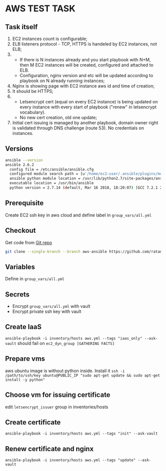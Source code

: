 # AWS TEST TASK
## Task itself
1. EC2 instances count is configurable;
2. ELB listeners protocol - TCP, HTTPS is handeled by EC2 instances, not ELB;
3. * If there is N instances already and you start playbook with N+M, then M EC2 instances will be created, configured and attached to ELB.
   * Configuration, nginx version and etc will be updated according to playbook on N already running instances;
4. Nginx is showing page with EC2 instance aws id and time of creation;
5. It should be HTTPS;
6. * Letsencrypt cert (equal on every EC2 instance) is being updated on every instance with every start of playbook ("renew" in letsencrypt vocabulary).
   * No new cert creation, old one update;
7. Initial cert issuing is managed by another playbook, domain owner right is validated through DNS challenge (route 53). No credentials on instances.
## Versions
```bash
ansible --version
ansible 2.6.2
  config file = /etc/ansible/ansible.cfg
  configured module search path = [u'/home/ec2-user/.ansible/plugins/modules', u'/usr/share/ansible/plugins/modules']
  ansible python module location = /usr/lib/python2.7/site-packages/ansible
  executable location = /usr/bin/ansible
  python version = 2.7.14 (default, Mar 16 2018, 18:20:07) [GCC 7.2.1 20170915 (Red Hat 7.2.1-2)]
```
## Prerequisite
Create EC2 ssh key in aws cloud and define label in `group_vars/all.yml`
## Checkout
Get code from [Git repo](https://github.com/ratanovvv/ansible.git)
```bash
git clone --single-branch --branch aws-ansible https://github.com/ratanovvv/IaC.git
```
## Variables
Define in `group_vars/all.yml`
## Secrets
- Encrypt `group_vars/all.yml` with vault
- Encrypt private ssh key with vault
## Create IaaS
`ansible-playbook -i inventory/hosts aws.yml --tags "iaas_only" --ask-vault`
should fail on `ec2_dyn_group [GATHERING FACTS]`
## Prepare vms
aws ubuntu image is without python inside. Install it
`ssh -i /path/to/ssh/key ubuntu@PUBLIC_IP "sudo apt-get update && sudo apt-get install -y python"`
## Choose vm for issuing certificate
edit `letsencrypt_issuer` group in inventories/hosts
## Create certificate
`ansible-playbook -i inventory/hosts aws.yml --tags "init" --ask-vault`
## Renew certificate and nginx
`ansible-playbook -i inventory/hosts aws.yml --tags "update" --ask-vault`